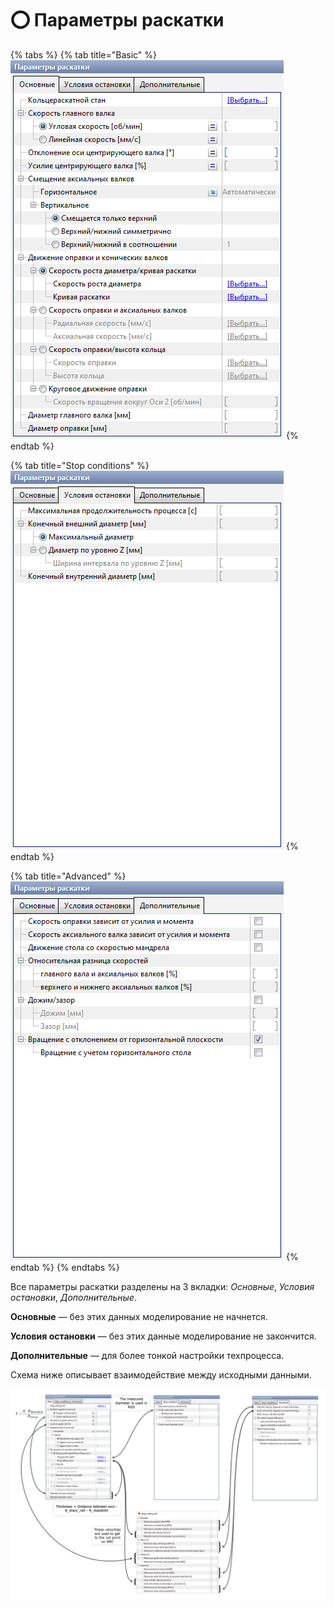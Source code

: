 # ⭕ Параметры раскатки

{% tabs %}
{% tab title="Basic" %}
![](../.gitbook/assets/basic%20%284%29.png)
{% endtab %}

{% tab title="Stop conditions" %}
![](../.gitbook/assets/stop-conditions%20%283%29.png)
{% endtab %}

{% tab title="Advanced" %}
![](../.gitbook/assets/advanced%20%281%29.png)
{% endtab %}
{% endtabs %}

Все параметры раскатки разделены на 3 вкладки: _Основные_, _Условия остановки_, _Дополнительные_.

**Основные** — без этих данных моделирование не начнется.

**Условия остановки** — без этих данные моделирование не закончится.

**Дополнительные** — для более тонкой настройки техпроцесса.

Схема ниже описывает взаимодействие между исходными данными.

![](../.gitbook/assets/0.-full-schema.png)

